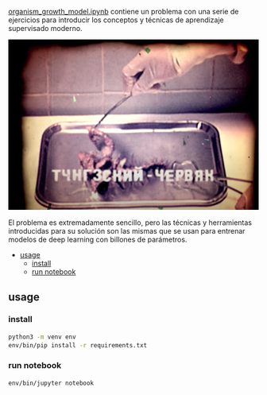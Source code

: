 [organism_growth_model.ipynb](organism_growth_model.ipynb) contiene un problema con una serie de ejercicios para introducir los conceptos y técnicas de aprendizaje supervisado moderno.

![organism](organism.png)

El problema es extremadamente sencillo, pero las técnicas y herramientas introducidas para su solución son las mismas que se usan para entrenar modelos de deep learning con billones de parámetros.

- [usage](#usage)
	- [install](#install)
	- [run notebook](#run-notebook)

## usage

### install

```bash
python3 -m venv env
env/bin/pip install -r requirements.txt
```

### run notebook

```bash
env/bin/jupyter notebook
```
